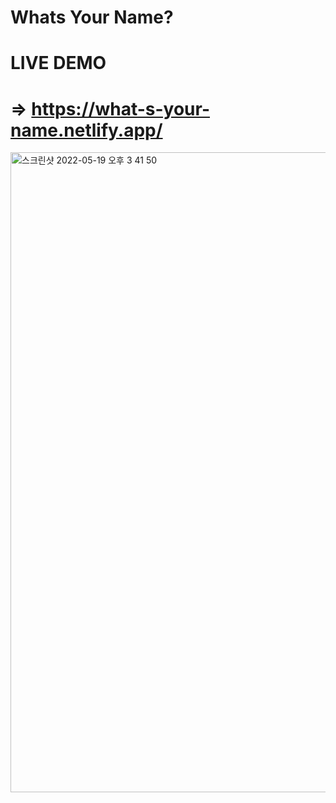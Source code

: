 # Whats Your Name?

# LIVE DEMO

# => https://what-s-your-name.netlify.app/

<img width="1024" alt="스크린샷 2022-05-19 오후 3 41 50" src="https://user-images.githubusercontent.com/69026725/169227122-6baa3a99-f18b-4480-a7f7-82377c517f07.png">
